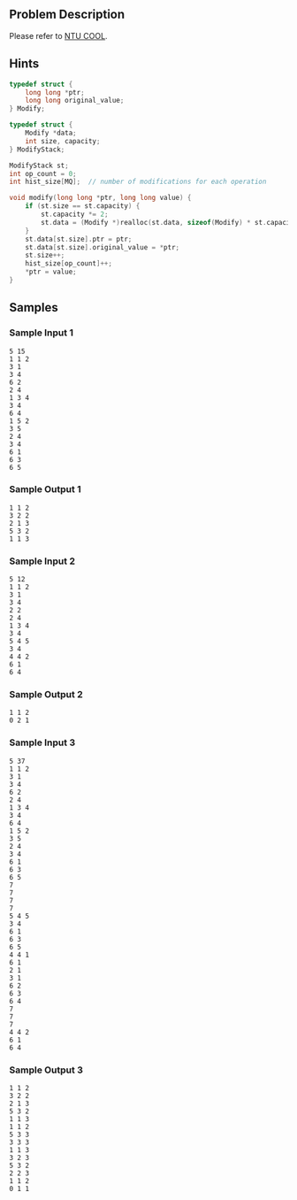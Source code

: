 ## Problem Description

Please refer to [NTU COOL](https://cool.ntu.edu.tw/courses/47166/assignments/306460).

## Hints

```c
typedef struct {
    long long *ptr;
    long long original_value;
} Modify;

typedef struct {
    Modify *data;
    int size, capacity;
} ModifyStack;

ModifyStack st;
int op_count = 0;
int hist_size[MQ];  // number of modifications for each operation

void modify(long long *ptr, long long value) {
    if (st.size == st.capacity) {
        st.capacity *= 2;
        st.data = (Modify *)realloc(st.data, sizeof(Modify) * st.capacity);
    }
    st.data[st.size].ptr = ptr;
    st.data[st.size].original_value = *ptr;
    st.size++;
    hist_size[op_count]++;
    *ptr = value;
}
```

## Samples

### Sample Input 1

```
5 15
1 1 2
3 1
3 4
6 2
2 4
1 3 4
3 4
6 4
1 5 2
3 5
2 4
3 4
6 1
6 3
6 5
```

### Sample Output 1

```
1 1 2
3 2 2
2 1 3
5 3 2
1 1 3
```

### Sample Input 2

```
5 12
1 1 2
3 1
3 4
2 2
2 4
1 3 4
3 4
5 4 5
3 4
4 4 2
6 1
6 4
```

### Sample Output 2

```
1 1 2
0 2 1
```

### Sample Input 3

```
5 37
1 1 2
3 1
3 4
6 2
2 4
1 3 4
3 4
6 4
1 5 2
3 5
2 4
3 4
6 1
6 3
6 5
7
7
7
7
5 4 5
3 4
6 1
6 3
6 5
4 4 1
6 1
2 1
3 1
6 2
6 3
6 4
7
7
7
4 4 2
6 1
6 4
```

### Sample Output 3

```
1 1 2
3 2 2
2 1 3
5 3 2
1 1 3
1 1 2
5 3 3
3 3 3
1 1 3
3 2 3
5 3 2
2 2 3
1 1 2
0 1 1
```
